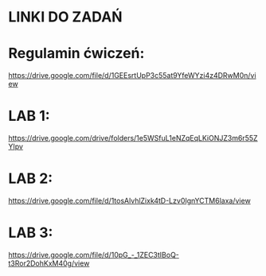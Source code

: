 LINKI DO ZADAŃ
==========================

Regulamin ćwiczeń:
==========================

https://drive.google.com/file/d/1GEEsrtUpP3c55at9YfeWYzi4z4DRwM0n/view

LAB 1:
==========================

https://drive.google.com/drive/folders/1e5WSfuL1eNZqEqLKiONJZ3m6r55ZYIpv

LAB 2:
==========================

https://drive.google.com/file/d/1tosAlvhlZixk4tD-Lzv0IgnYCTM6laxa/view

LAB 3:
==========================

https://drive.google.com/file/d/10pG_-_1ZEC3tIBoQ-t3Ror2DohKxM40g/view
